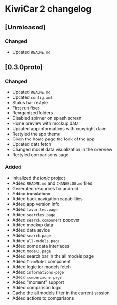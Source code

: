 # KiwiCar 2 changelog

## [Unreleased]
### Changed
- Updated `README.md`

## [0.3.0proto]
### Changed
- Updated `README.md`
- Updated `config.xml`
- Status bar restyle
- First run fixes
- Reorganized folders
- Disabled spinner on splash screen
- Home preview with mockup data
- Updated app informations with copyright claim
- Restyled the app theme
- Given the home page the look of the app
- Updated data fetch
- Changed model data visualization in the overview
- Restyled comparisons page

### Added
- Initialized the _Ionic_ project
- Added `README.md` and `CHANGELOG.md` files
- Generated resources for android
- Added translations
- Added back navigation capabilities
- Added app version info
- Added `favorites.page`
- Added `searches.page`
- Added `search.component` popover
- Added mockup data
- Added data sevice
- Added `search.page`
- Added `all-models.page`
- Added some data interfaces
- Added `models.page`
- Added search bar in the all models page
- Added `ItemModel` component
- Added logic for models fetch
- Added `informations-page`
- Added `comparisons.page`
- Added "moment" support
- Added comparison logic
- Cache the all models filter in the current session
- Added actions to comparisons
